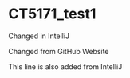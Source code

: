 # CT5171_test1
Changed in IntelliJ

Changed from GitHub Website



This line is also added from IntelliJ